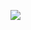 <a href="https://asciinema.org/a/265053" target="_blank"><img src="https://asciinema.org/a/265053.svg" /></a>
